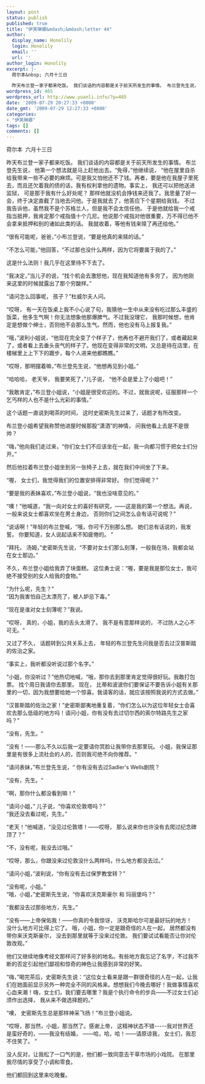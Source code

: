 ```yaml
---
layout: post
status: publish
published: true
title: "伊芙琳娜&mdash;&mdash;letter 44"
author:
  display_name: Honolily
  login: Honolily
  email: ''
  url: ''
author_login: Honolily
excerpt: |-
  荷尔本&nbsp; 六月十三日

  昨天布兰登一家子都来吃饭。 我们谈话的内容都是关于前天所发生的事情。 布兰登先生说， 他第一个想法就是马上赶他出去。&ldquo;免得，&rdquo;他继续说， &ldquo;他在屋里自杀给我带来一些不必要的麻烦。可是我又怕他还不了钱。再者，要是他在我屋子里死去，而且还欠着我的债的话，我有权利拿他的遗物。事实上， 我还可以把他送进监狱， 可是那于我有什么好处呢？ 那样他就没机会挣钱来还我了。我思量了好一会，终于决定直截了当地去问他。于是我就去了，他答应下个星期给我钱。 不过我告诉他，虽然我不是个苏格兰人，但是我不会太信任他。 于是他就给我一个戒指当抵押，我肯定那个戒指值十个几尼。他说那个戒指对他很重要，万不得已他不会拿来抵押和别的诸如此类的话。 我就收着，等他有钱来赎了再还给他。&rdquo;
wordpress_id: 465
wordpress_url: http://www.yuanli.info/?p=465
date: '2009-07-29 20:27:33 +0800'
date_gmt: '2009-07-29 12:27:33 +0800'
categories:
- "伊芙琳娜"
tags: []
comments: []
---
```

<p>荷尔本&nbsp; 六月十三日</p>
<p>昨天布兰登一家子都来吃饭。 我们谈话的内容都是关于前天所发生的事情。 布兰登先生说， 他第一个想法就是马上赶他出去。&ldquo;免得，&rdquo;他继续说， &ldquo;他在屋里自杀给我带来一些不必要的麻烦。可是我又怕他还不了钱。再者，要是他在我屋子里死去，而且还欠着我的债的话，我有权利拿他的遗物。事实上， 我还可以把他送进监狱， 可是那于我有什么好处呢？ 那样他就没机会挣钱来还我了。我思量了好一会，终于决定直截了当地去问他。于是我就去了，他答应下个星期给我钱。 不过我告诉他，虽然我不是个苏格兰人，但是我不会太信任他。 于是他就给我一个戒指当抵押，我肯定那个戒指值十个几尼。他说那个戒指对他很重要，万不得已他不会拿来抵押和别的诸如此类的话。 我就收着，等他有钱来赎了再还给他。&rdquo;<a id="more"></a><a id="more-465"></a></p>
<p>&ldquo;很有可能呢，爸爸，&rdquo;小布兰登说，&ldquo;要是他真的来赎的话。&rdquo;</p>
<p>&ldquo;不怎么可能，&rdquo;他回答，&ldquo;不过那也没什么两样，因为它将要属于我的了。&rdquo;</p>
<p>这是什么法则！我几乎在这里待不下去了。</p>
<p>&ldquo;我决定，&rdquo;当儿子的说，&ldquo;找个机会去激怒他，现在我知道他有多穷了， 因为他刚来这里的时候就露出了那个穷酸样。&rdquo;</p>
<p>&ldquo;请问怎么回事呢， 孩子？&rdquo;杜威尔夫人问。</p>
<p>&ldquo;哎呀， 有一天在饭桌上我不小心说了句，我猜他一生中从来没有吃过那么丰盛的饭菜，他多生气啊！你无法想象他那爆脾气。不过我没理它， 我那时候想，他肯定是想做个绅士，否则他不会那么生气。然而，他也没有马上报复我。&rdquo;</p>
<p>&ldquo;哦，&rdquo;波利小姐说，&ldquo;他现在完全变了个样子了，他再也不避开我们了，或者藏起来了，或者看上去垂头丧气的样子了。他现在变得非常的文明，又总是待在店里，在楼梯里上上下下的踱步，每个人进来他都瞧瞧。&rdquo;</p>
<p>&ldquo;哎呀，那明摆着嘛，&rdquo;布兰登先生说，&ldquo;他想再见到小姐。&rdquo;</p>
<p>&ldquo;哈哈哈， 老天爷， 我要笑死了，&rdquo;儿子说， &ldquo;他不会是爱上了小姐吧！&rdquo;</p>
<p>&ldquo;我敢肯定，&rdquo;布兰登小姐说，&ldquo;小姐是很受欢迎的。不过，就我说呢，征服那样一个乞丐样的人也不是什么光彩的事情。&rdquo;</p>
<p>这个话题一直说到喝茶的时间， 这时史密斯先生过来了，话题才有所改变。</p>
<p>布兰登小姐希望我称赞他进屋时候那股&ldquo;潇洒&rdquo;的神情， 问我他看上去是不是很帅？</p>
<p>&ldquo;嗨，&rdquo;他向我们走过来，&ldquo;你们女士们不应该坐在一起，我一向都习惯于把女士们分开。&rdquo;</p>
<p>然后他拉着布兰登小姐坐到另一张椅子上去，就在我们中间坐了下来。</p>
<p>&ldquo;喔， 女士们，我觉得我们的位置安排得非常好。 你们觉得呢？&rdquo;</p>
<p>&ldquo;要是我的表妹喜欢，&rdquo;布兰登小姐说，&ldquo;我也没啥意见的。&rdquo;</p>
<p>&ldquo;噢！&rdquo;他喊道，&ldquo;我一向对女士的喜好有研究，&mdash;&mdash;这是我的第一个想法。再说，一般来说女士都喜欢坐在男士身边， 否则你们之间怎么会有话可说呢？&rdquo;</p>
<p>&ldquo;说话啊！&rdquo;年轻的布兰登喊，&ldquo;哦，你可千万别那么想。 她们总有话说的，我发誓。 你要知道，女人说起话来不知疲倦的。 &rdquo;</p>
<p>&ldquo;拜托， 汤姆，&rdquo;史密斯先生说，&ldquo;不要对女士们那么刻薄，一般我在场，我都会站在女士那边。&rdquo;</p>
<p>不久，布兰登小姐给我弄了块蛋糕。 这位勇士说：&ldquo;喔，要是我是那位女士，我可绝不接受别的女人给我的食物。&rdquo;</p>
<p>&ldquo;为什么呢，先生？&rdquo;<br />
&ldquo;因为我害怕自己太漂亮了，被人妒忌下毒。&rdquo;</p>
<p>&ldquo;现在是谁对女士刻薄呢？&rdquo;我说。</p>
<p>&ldquo;哎呀， 真的，小姐，我的舌头太滑了。 我不是有意那样说的， 不过防人之心不可无。&ldquo;</p>
<p>又过了不久， 话题转到公共关系上去， 年轻的布兰登先生问我是否去过汉普斯踏的佐治之家。</p>
<p>&ldquo;事实上，我听都没听说过那个名字。&rdquo;</p>
<p>&ldquo;小姐，你没听过？&rdquo;他热切地喊，&ldquo;哦，那你去到那里肯定觉得很好玩。我敢打包票。 找个周日我请你去那里。 现在， 比蒂和波波你们要保证不要告诉小姐有关那里的一切，因为我想要给她一个惊喜。我请客的话，就应该按照我说的方式去做。&rdquo;</p>
<p>&ldquo;汉普斯踏的佐治之家！&rdquo;史密斯鄙夷地重复着，&ldquo;你们怎么以为这位年轻女士会喜欢去那么低级的地方吗！请问小姐，你有没有去过切尔西的索尔特路先生之家吗？&rdquo;</p>
<p>&ldquo;没有，先生。&ldquo;</p>
<p>&ldquo;没有！&mdash;&mdash;那么不久以后我一定要请你赏脸让我带你去那里玩。 小姐，我保证那里是有很多上流社会的人的，否则我可绝不向你推荐。&ldquo;</p>
<p>&ldquo;请问表妹，&rdquo;布兰登先生说，&ldquo; 你有没有去过Sadler's Wells剧院？</p>
<p>&ldquo;没有，先生。&ldquo;</p>
<p>&ldquo;啊，那你什么都没看到嘛！&rdquo;</p>
<p>&ldquo;请问小姐，&rdquo; 儿子说，&ldquo;你喜欢伦敦塔吗？&rdquo;<br />
&ldquo;我还没去看过呢，先生。&rdquo;</p>
<p>&ldquo;老天！&rdquo;他喊道，&ldquo;没见过伦敦塔！&mdash;&mdash;哎呀， 那么说来你也许没有去爬过纪念碑顶了？&rdquo;</p>
<p>&ldquo;不，没有呢，我没去过哦。&rdquo;</p>
<p>&ldquo;哎呀，那么，你跟没来过伦敦没什么两样吗，什么地方都没去过。&rdquo;</p>
<p>&ldquo;请问小姐，&rdquo;波利说，&ldquo;你有没有去过保罗教堂转？&rdquo;</p>
<p>&ldquo;没有呢，小姐。&rdquo;<br />
&ldquo;哦，小姐，&rdquo;史密斯先生说，&ldquo;你喜欢沃克斯豪尔 和 玛丽堡吗？&rdquo;</p>
<p>&ldquo;我都没去过那些地方，先生。&rdquo;</p>
<p>&ldquo;没有&mdash;&mdash;上帝保佑我！&mdash;&mdash;你真的令我惊讶， 沃克斯哈尔可是最好玩的地方！ 没什么地方可比得上它了。 哦，小姐，你一定是跟奇怪的人在一起， 居然都没有带你来沃克斯豪尔， 没去到那里就等于没来过伦敦。 我们要试试看能否让你对伦敦改观。&rdquo;</p>
<p>他们又继续地像考经文那样问了好多别的地名。有些地方我忘记了名字，不过我不断的否定引起他们鄙视和惊奇的神色让我感到非常的好笑。</p>
<p>&ldquo;嗨，&rdquo;喝完茶后，史密斯先生说：&ldquo;这位女士看来是跟一群很奇怪的人在一起，让我们在她面前显示另外一种完全不同的风格来。想想我们今晚去哪好！我做事情喜欢心血来潮！嗨，女士们，我们要去哪里？我是个执行命令的步兵&mdash;&mdash;不过女士们必须作出选择， 我从来不做选择题的。&rdquo;</p>
<p>&ldquo;噢， 史密斯先生总是那样神采飞扬！&rdquo;布兰登小姐说。</p>
<p>&ldquo;哎呀，那当然，小姐，那当然了。感谢上帝， 这精神状态不错-----我对世界还是蛮好奇的，&mdash;&mdash;我没有结婚， &mdash;&mdash;哈，哈，哈！&mdash;&mdash;请原谅我， 女士们，我忍不住笑了。 &rdquo;</p>
<p>没人反对，让我松了一口气的是，他们都一致同意去干草市场的小戏院。 在那里我尽情的享受了小调和零食。</p>
<p>他们都回到这里来吃晚餐。</p>

